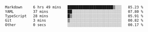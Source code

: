 <!--START_SECTION:waka-->

```txt
Markdown     6 hrs 49 mins   █████████████████████▒░░░   85.23 %
YAML         37 mins         ██░░░░░░░░░░░░░░░░░░░░░░░   07.80 %
TypeScript   28 mins         █▒░░░░░░░░░░░░░░░░░░░░░░░   05.91 %
Git          3 mins          ▒░░░░░░░░░░░░░░░░░░░░░░░░   00.82 %
Other        0 secs          ░░░░░░░░░░░░░░░░░░░░░░░░░   00.17 %
```

<!--END_SECTION:waka-->